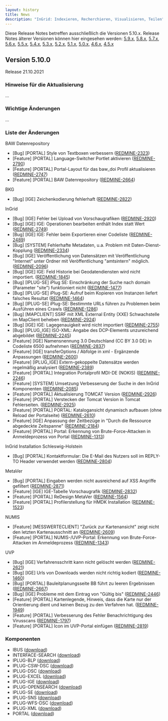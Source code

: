 ```yaml
---
layout: history
title: News
description: "InGrid: Indexieren, Recherchieren, Visualisieren, Teilen"
---
```


Diese Release Notes betreffen ausschließlich die Versionen 5.10.x. Release Notes älterer Versionen können hier eingesehen werden:
[5.9.x](/5.9.0/about/history.html), [5.8.x](/5.8.0/about/history.html), [5.7.x](/5.7.0/about/history.html), [5.6.x](/5.6.0/about/history.html), [5.5.x](/5.5.0/about/history.html), [5.4.x](/5.4.0/about/history.html), [5.3.x](/5.3.0/about/history.html), [5.2.x](/5.2.0/about/history.html), [5.1.x](/5.1.0/about/history.html), [5.0.x](/5.0.0/about/history.html), [4.6.x](/4.6.0/about/history.html), [4.5.x](/4.5.0/about/history.html)

## Version 5.10.0

Release 21.10.2021

### Hinweise für die Aktualisierung

...

### Wichtige Änderungen

...

### Liste der Änderungen

BAW Datenrepository

- [Bug] [PORTAL] Style von Textboxen verbessern ([REDMINE-2323](https://redmine.informationgrid.eu/issues/2323))
- [Feature] [PORTAL] Language-Switcher Portlet aktivieren ([REDMINE-2790](https://redmine.informationgrid.eu/issues/2790))
- [Feature] [PORTAL] Portal-Layout für das baw_doi Profil aktualisieren ([REDMINE-2747](https://redmine.informationgrid.eu/issues/2747))
- [Feature] [PORTAL] BAW Datenrepository ([REDMINE-2664](https://redmine.informationgrid.eu/issues/2664))

BKG

- [Bug] [IGE] Zeichenkodierung fehlerhaft ([REDMINE-2822](https://redmine.informationgrid.eu/issues/2822))

InGrid

- [Bug] [IGE] Fehler bei Upload von Vorschaugrafiken ([REDMINE-2920](https://redmine.informationgrid.eu/issues/2920))
- [Bug] [IGE] IGE: Operationen bearbeiten enthält Index statt Wert ([REDMINE-2749](https://redmine.informationgrid.eu/issues/2749))
- [Bug] [IGE] IGE: Fehler beim Exportieren einer Codeliste ([REDMINE-2489](https://redmine.informationgrid.eu/issues/2489))
- [Bug] [SYSTEM] Fehlerhafte Metadaten, u.a. Problem mit Daten-Dienst-Kopplung ([REDMINE-2334](https://redmine.informationgrid.eu/issues/2334))
- [Bug] [IGE] Veröffentlichung von Datensätzen mit Veröffentlichung "Internet" unter Ordner mit Veröffentlichung "amtsintern" möglich. ([REDMINE-2096](https://redmine.informationgrid.eu/issues/2096))
- [Bug] [IGE] IGE: Feld Historie bei Geodatendiensten wird nicht importiert. ([REDMINE-1845](https://redmine.informationgrid.eu/issues/1845))
- [Bug] [IPLUG-SE] iPlug SE: Einschränkung der Suche nach domain (Parameter "site") funktioniert nicht ([REDMINE-1477](https://redmine.informationgrid.eu/issues/1477))
- [Bug] [IPLUG-SE] iPlug-SE: Aufruf beim Kopieren von Instanzen liefert falsches Resultat ([REDMINE-1464](https://redmine.informationgrid.eu/issues/1464))
- [Bug] [IPLUG-SE] iPlug-SE: Bestimmte URLs führen zu Problemen beim Ausführen eines Crawls ([REDMINE-1286](https://redmine.informationgrid.eu/issues/1286))
- [Bug] [MAPCLIENT] SSRF mit XML External Entity (XXE) Schwachstelle im MapClient beheben ([REDMINE-2924](https://redmine.informationgrid.eu/issues/2924))
- [Bug] [IGE] IGE: Lagegenauigkeit wird nicht importiert ([REDMINE-2755](https://redmine.informationgrid.eu/issues/2755))
- [Bug] [IPLUG_IGE] ISO-XML: Angabe des DCP-Elements unzureichend abgebildet ([REDMINE-2245](https://redmine.informationgrid.eu/issues/2245))
- [Feature] [IGE] Namensnennung 3.0 Deutschland (CC BY 3.0 DE) in Codeliste 6500 aufnehmen ([REDMINE-2837](https://redmine.informationgrid.eu/issues/2837))
- [Feature] [IGE] transferOptions / Abfolge in xml - Ergänzende Anpassungen ([REDMINE-2600](https://redmine.informationgrid.eu/issues/2600))
- [Feature] [IPLUG_IGE] Extern-gekoppelte Datensätze werden regelmäßig analysiert ([REDMINE-2389](https://redmine.informationgrid.eu/issues/2389))
- [Feature] [PORTAL] Integration Portalprofil MDI-DE (NOKIS) ([REDMINE-2246](https://redmine.informationgrid.eu/issues/2246))
- [Feature] [SYSTEM] Umsetzung Verbesserung der Suche in den InGrid Komponenten ([REDMINE-2085](https://redmine.informationgrid.eu/issues/2085))
- [Feature] [PORTAL] Aktualisierung TOMCAT Version ([REDMINE-2926](https://redmine.informationgrid.eu/issues/2926))
- [Feature] [PORTAL] Verstecken der Tomcat Version in Tomcat Fehlerseiten. ([REDMINE-2925](https://redmine.informationgrid.eu/issues/2925))
- [Feature] [PORTAL] PORTAL: Katalogansicht dynamisch aufbauen (ohne Reload der Portalseite) ([REDMINE-2610](https://redmine.informationgrid.eu/issues/2610))
- [Feature] [IGE] Anpassung der Zeitbezüge in "Durch die Ressource abgedeckte Zeitspanne" ([REDMINE-2184](https://redmine.informationgrid.eu/issues/2184))
- [Feature] [PORTAL] Portal: Erkennung von Brute-Force-Attacken in Anmeldeprozess von Portal ([REDMINE-1313](https://redmine.informationgrid.eu/issues/1313))

InGrid Installation Schleswig-Holstein

- [Bug] [PORTAL] Kontaktformular: Die E-Mail des Nutzers soll im REPLY-TO Header verwendet werden ([REDMINE-2804](https://redmine.informationgrid.eu/issues/2804))

MetaVer

- [Bug] [PORTAL] Eingaben werden nicht ausreichend auf XSS Angriffe gefiltert ([REDMINE-2871](https://redmine.informationgrid.eu/issues/2871))
- [Feature] [IGE] IGE-Tabelle Vorschaugrafik ([REDMINE-2832](https://redmine.informationgrid.eu/issues/2832))
- [Feature] [PORTAL] ReDesign MetaVer ([REDMINE-1564](https://redmine.informationgrid.eu/issues/1564))
- [Feature] [PORTAL] Profilerstellung für HMDK Installation ([REDMINE-1523](https://redmine.informationgrid.eu/issues/1523))

NUMIS

- [Feature] [MESSWERTECLIENT] "Zurück zur Kartenansicht" zeigt nicht den letzten Kartenausschnitt an ([REDMINE-2609](https://redmine.informationgrid.eu/issues/2609))
- [Feature] [PORTAL] NUMIS-/UVP-Portal: Erkennung von Brute-Force-Attacken im Anmeldeprozess ([REDMINE-1343](https://redmine.informationgrid.eu/issues/1343))

UVP

- [Bug] [IGE] Verfahrensschritt kann nicht gelöscht werden ([REDMINE-2621](https://redmine.informationgrid.eu/issues/2621))
- [Bug] [IGE] Urls von Downloads werden nicht richtig kodiert ([REDMINE-1460](https://redmine.informationgrid.eu/issues/1460))
- [Bug] [PORTAL] Bauleitplanungsseite BB führt zu leeren Ergebnissen ([REDMINE-2667](https://redmine.informationgrid.eu/issues/2667))
- [Bug] [IGE] Probleme mit dem Eintrag von "Gültig bis" ([REDMINE-2446](https://redmine.informationgrid.eu/issues/2446))
- [Feature] [PORTAL] Kartenlegende, Hinweis, dass die Karte nur der Orientierung dient und keinen Bezug zu den Verfahren hat. ([REDMINE-1949](https://redmine.informationgrid.eu/issues/1949))
- [Feature] [PORTAL] Verbesserung des Fehler Benachrichtigung des Virusscans ([REDMINE-1797](https://redmine.informationgrid.eu/issues/1797))
- [Feature] [PORTAL] Icon im UVP-Portal einfügen ([REDMINE-2819](https://redmine.informationgrid.eu/issues/2819))

### Komponenten

- IBUS ([download](https://distributions.informationgrid.eu/ingrid-ibus/5.10.0/))
- INTERFACE-SEARCH ([download](https://distributions.informationgrid.eu/ingrid-interface-search/5.10.0/))
- IPLUG-BLP ([download](https://distributions.informationgrid.eu/ingrid-iplug-blp/5.10.0/))
- IPLUG-CSW-DSC ([download](https://distributions.informationgrid.eu/ingrid-iplug-csw-dsc/5.10.0/))
- IPLUG-DSC ([download](https://distributions.informationgrid.eu/ingrid-iplug-dsc/5.10.0/))
- IPLUG-EXCEL ([download](https://distributions.informationgrid.eu/ingrid-iplug-excel/5.10.0/))
- IPLUG-IGE ([download](https://distributions.informationgrid.eu/ingrid-iplug-ige/5.10.0/))
- IPLUG-OPENSEARCH ([download](https://distributions.informationgrid.eu/ingrid-iplug-opensearch/5.10.0/))
- IPLUG-SE ([download](https://distributions.informationgrid.eu/ingrid-iplug-se/5.10.0/))
- IPLUG-SNS ([download](https://distributions.informationgrid.eu/ingrid-iplug-sns/5.10.0/))
- IPLUG-WFS-DSC ([download](https://distributions.informationgrid.eu/ingrid-iplug-wfs-dsc/5.10.0/))
- IPLUG-XML ([download](https://distributions.informationgrid.eu/ingrid-iplug-xml/5.10.0/))
- PORTAL ([download](https://distributions.informationgrid.eu/ingrid-portal/5.10.0/))
